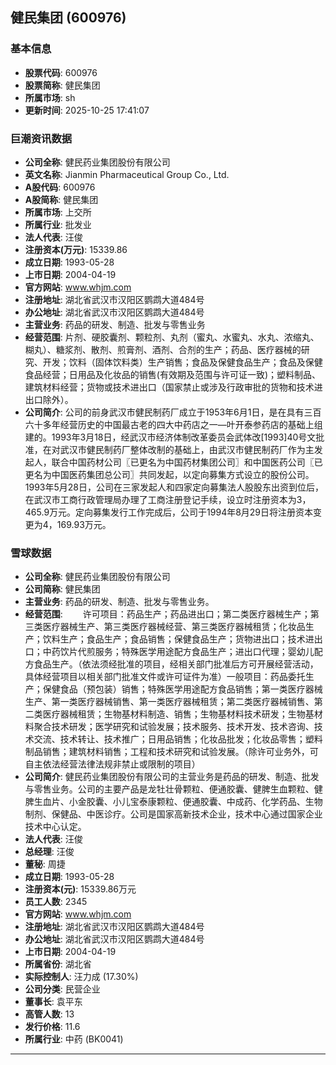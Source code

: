 ## 健民集团 (600976)

### 基本信息

- **股票代码**: 600976
- **股票简称**: 健民集团
- **所属市场**: sh
- **更新时间**: 2025-10-25 17:41:07

### 巨潮资讯数据

- **公司全称**: 健民药业集团股份有限公司
- **英文名称**: Jianmin Pharmaceutical Group Co., Ltd.
- **A股代码**: 600976
- **A股简称**: 健民集团
- **所属市场**: 上交所
- **所属行业**: 批发业
- **法人代表**: 汪俊
- **注册资本(万元)**: 15339.86
- **成立日期**: 1993-05-28
- **上市日期**: 2004-04-19
- **官方网站**: www.whjm.com
- **注册地址**: 湖北省武汉市汉阳区鹦鹉大道484号
- **办公地址**: 湖北省武汉市汉阳区鹦鹉大道484号
- **主营业务**: 药品的研发、制造、批发与零售业务
- **经营范围**: 片剂、硬胶囊剂、颗粒剂、丸剂（蜜丸、水蜜丸、水丸、浓缩丸、糊丸）、糖浆剂、散剂、煎膏剂、酒剂、合剂的生产；药品、医疗器械的研究、开发；饮料（固体饮料类）生产销售；食品及保健食品生产；食品及保健食品经营；日用品及化妆品的销售(有效期及范围与许可证一致)；塑料制品、建筑材料经营；货物或技术进出口（国家禁止或涉及行政审批的货物和技术进出口除外）。
- **公司简介**: 公司的前身武汉市健民制药厂成立于1953年6月1日，是在具有三百六十多年经营历史的中国最古老的四大中药店之一—叶开泰参药店的基础上组建的。1993年3月18日，经武汉市经济体制改革委员会武体改[1993]40号文批准，在对武汉市健民制药厂整体改制的基础上，由武汉市健民制药厂作为主发起人，联合中国药材公司〖已更名为中国药材集团公司〗和中国医药公司〖已更名为中国医药集团总公司〗共同发起，以定向募集方式设立的股份公司。1993年5月28日，公司在三家发起人和四家定向募集法人股股东出资到位后，在武汉市工商行政管理局办理了工商注册登记手续，设立时注册资本为3，465.9万元。定向募集发行工作完成后，公司于1994年8月29日将注册资本变更为4，169.93万元。

### 雪球数据

- **公司全称**: 健民药业集团股份有限公司
- **公司简称**: 健民集团
- **主营业务**: 药品的研发、制造、批发与零售业务。
- **经营范围**: 　　许可项目：药品生产；药品进出口；第二类医疗器械生产；第三类医疗器械生产、第三类医疗器械经营、第三类医疗器械租赁；化妆品生产；饮料生产；食品生产；食品销售；保健食品生产；货物进出口；技术进出口；中药饮片代煎服务；特殊医学用途配方食品生产；进出口代理；婴幼儿配方食品生产。（依法须经批准的项目，经相关部门批准后方可开展经营活动，具体经营项目以相关部门批准文件或许可证件为准）一般项目：药品委托生产；保健食品（预包装）销售；特殊医学用途配方食品销售；第一类医疗器械生产、第一类医疗器械销售、第一类医疗器械租赁；第二类医疗器械销售、第二类医疗器械租赁；生物基材料制造、销售；生物基材料技术研发；生物基材料聚合技术研发；医学研究和试验发展；技术服务、技术开发、技术咨询、技术交流、技术转让、技术推广；日用品销售；化妆品批发；化妆品零售；塑料制品销售；建筑材料销售；工程和技术研究和试验发展。（除许可业务外，可自主依法经营法律法规非禁止或限制的项目）
- **公司简介**: 健民药业集团股份有限公司的主营业务是药品的研发、制造、批发与零售业务。公司的主要产品是龙牡壮骨颗粒、便通胶囊、健脾生血颗粒、健脾生血片、小金胶囊、小儿宝泰康颗粒、便通胶囊、中成药、化学药品、生物制剂、保健品、中医诊疗。公司是国家高新技术企业，技术中心通过国家企业技术中心认定。
- **法人代表**: 汪俊
- **总经理**: 汪俊
- **董秘**: 周捷
- **成立日期**: 1993-05-28
- **注册资本(元)**: 15339.86万元
- **员工人数**: 2345
- **官方网站**: www.whjm.com
- **注册地址**: 湖北省武汉市汉阳区鹦鹉大道484号
- **办公地址**: 湖北省武汉市汉阳区鹦鹉大道484号
- **上市日期**: 2004-04-19
- **所属省份**: 湖北省
- **实际控制人**: 汪力成 (17.30%)
- **公司分类**: 民营企业
- **董事长**: 袁平东
- **高管人数**: 13
- **发行价格**: 11.6
- **所属行业**: 中药 (BK0041)

---